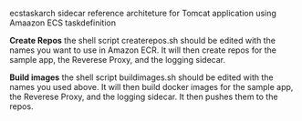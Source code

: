 ecstaskarch
sidecar reference architeture for Tomcat application using Amaazon ECS taskdefinition


**Create Repos**
the shell script createrepos.sh should be edited with the names you want to use in Amazon ECR. It will then create repos for the sample app, the Reverese Proxy, and the logging sidecar.

**Build images**
the shell script buildimages.sh should be edited with the names you used above. It will then build docker images for the sample app, the Reverese Proxy, and the logging sidecar. It then pushes them to the repos.

